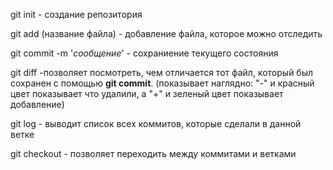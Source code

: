 git init - создание репозитория

git add (название файла) - добавление файла, которое можно отследить

git commit -m '*сообщение*' - сохраниение текущего состояния 

git diff -позволяет посмотреть, чем отличается тот файл, который был сохранен с помощью **git commit**. (показывает наглядно: "-" и красный цвет показывает что удалили, а "+" и зеленый цвет показывает добавление)

git log - выводит список всех коммитов, которые сделали в данной ветке

git checkout - позволяет переходить между коммитами и ветками